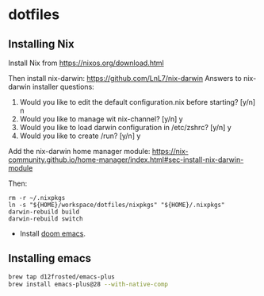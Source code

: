 # dotfiles

## Installing Nix

Install Nix from https://nixos.org/download.html

Then install nix-darwin: https://github.com/LnL7/nix-darwin
Answers to nix-darwin installer questions:
1. Would you like to edit the default configuration.nix before starting? [y/n] n
1. Would you like to manage <darwin> wit nix-channel? [y/n] y
1. Would you like to load darwin configuration in /etc/zshrc? [y/n] y 
1. Would you like to create /run? [y/n] y

Add the nix-darwin home manager module:
https://nix-community.github.io/home-manager/index.html#sec-install-nix-darwin-module

Then:
```
rm -r ~/.nixpkgs
ln -s "${HOME}/workspace/dotfiles/nixpkgs" "${HOME}/.nixpkgs"
darwin-rebuild build
darwin-rebuild switch
```

- Install [doom emacs](https://github.com/hlissner/doom-emacs).

## Installing emacs

```sh
brew tap d12frosted/emacs-plus
brew install emacs-plus@28 --with-native-comp
```
